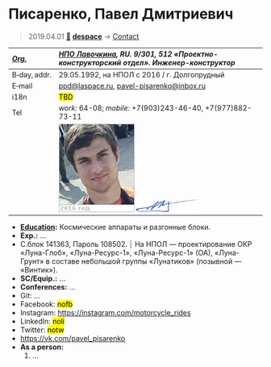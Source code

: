 # Писаренко, Павел Дмитриевич
> 2019.04.01 **[🚀](../index/index.md) [despace](index.md)** → [Contact](contact.md)

|*[Org.](contact.md)*|*[НПО Лавочкина](zz_lav.md), RU. 9/301, 512 «Проектно-конструкторский отдел». Инженер-конструктор*|
|:--|:--|
|B‑day, addr.| 29.05.1992, на НПОЛ с 2016 / г. Долгопрудный |
|E‑mail| <ppd@laspace.ru>, <pavel-pisarenko@inbox.ru> |
|i18n| <mark>TBD</mark> |
|Tel| *work:* 64-08; *mobile:* +7(903)243-46-40, +7(977)882-73-11 |
|| [![](f/contact/p/pisarenko1_photo_thumb.jpg)](f/contact/p/pisarenko1_photo.jpg) [![](f/contact/p/pisarenko1_sign_thumb.jpg)](f/contact/p/pisarenko1_sign.png) |

   - **[Education](edu.md):** Космические аппараты и разгонные блоки.
   - **Exp.:** …
   - С.блок 141363, Пароль 108502. ┊ На НПОЛ — проектирование ОКР «Луна-Глоб», «Луна-Ресурс-1», «Луна-Ресурс-1» (ОА), «Луна-Грунт» в составе небольшой группы «Лунатиков» (позывной — «Винтик»).
   - **SC/Equip.:** …
   - **Conferences:** …
   - Git: …
   - Facebook: <mark>nofb</mark>
   - Instagram: <https://instagram.com/motorcycle_rides>
   - LinkedIn: <mark>noli</mark>
   - Twitter: <mark>notw</mark>
   - <https://vk.com/pavel_pisarenko>
   - **As a person:**
      1. …
